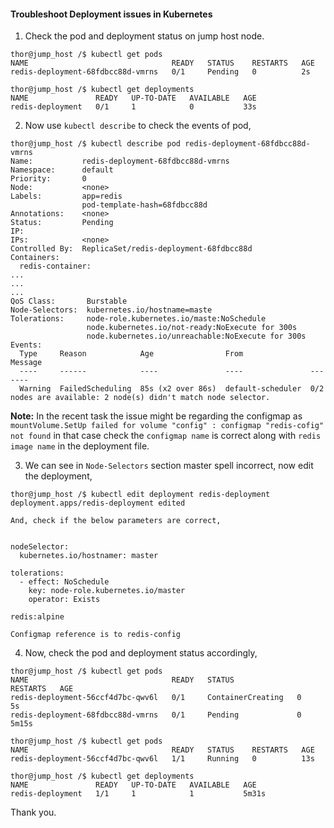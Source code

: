 #### Troubleshoot Deployment issues in Kubernetes

1. Check the pod and deployment status on jump host node.

```
thor@jump_host /$ kubectl get pods
NAME                                READY   STATUS    RESTARTS   AGE
redis-deployment-68fdbcc88d-vmrns   0/1     Pending   0          2s

thor@jump_host /$ kubectl get deployments
NAME               READY   UP-TO-DATE   AVAILABLE   AGE
redis-deployment   0/1     1            0           33s
```

2. Now use `kubectl describe` to check the events of pod,

```
thor@jump_host /$ kubectl describe pod redis-deployment-68fdbcc88d-vmrns
Name:           redis-deployment-68fdbcc88d-vmrns
Namespace:      default
Priority:       0
Node:           <none>
Labels:         app=redis
                pod-template-hash=68fdbcc88d
Annotations:    <none>
Status:         Pending
IP:
IPs:            <none>
Controlled By:  ReplicaSet/redis-deployment-68fdbcc88d
Containers:
  redis-container:
...
...
...
QoS Class:       Burstable
Node-Selectors:  kubernetes.io/hostname=maste
Tolerations:     node-role.kubernetes.io/maste:NoSchedule
                 node.kubernetes.io/not-ready:NoExecute for 300s
                 node.kubernetes.io/unreachable:NoExecute for 300s
Events:
  Type     Reason            Age                From               Message
  ----     ------            ----               ----               -------
  Warning  FailedScheduling  85s (x2 over 86s)  default-scheduler  0/2 nodes are available: 2 node(s) didn't match node selector.
```

**Note:** In the recent task the issue might be regarding the configmap as `mountVolume.SetUp failed for volume "config" : configmap "redis-cofig" not found` in that case check the `configmap name` is correct along with `redis image name` in the deployment file.

3. We can see in `Node-Selectors` section master spell incorrect, now edit the deployment,

```
thor@jump_host /$ kubectl edit deployment redis-deployment
deployment.apps/redis-deployment edited

And, check if the below parameters are correct,


nodeSelector:
  kubernetes.io/hostnamer: master
  
tolerations:
  - effect: NoSchedule
    key: node-role.kubernetes.io/master
	operator: Exists
  
redis:alpine

Configmap reference is to redis-config
```

4. Now, check the pod and deployment status accordingly,

```
thor@jump_host /$ kubectl get pods
NAME                                READY   STATUS              RESTARTS   AGE
redis-deployment-56ccf4d7bc-qwv6l   0/1     ContainerCreating   0          5s
redis-deployment-68fdbcc88d-vmrns   0/1     Pending             0          5m15s

thor@jump_host /$ kubectl get pods
NAME                                READY   STATUS    RESTARTS   AGE
redis-deployment-56ccf4d7bc-qwv6l   1/1     Running   0          13s

thor@jump_host /$ kubectl get deployments
NAME               READY   UP-TO-DATE   AVAILABLE   AGE
redis-deployment   1/1     1            1           5m31s
```

Thank you.

